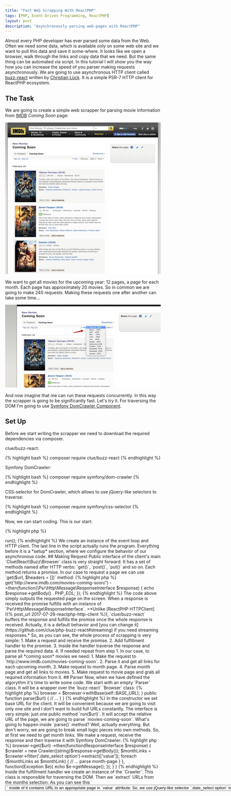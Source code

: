 ```yaml
---
title: "Fast Web Scrapping With ReactPHP"
tags: [PHP, Event-Driven Programming, ReactPHP]
layout: post
description: "Asynchronously parsing web-pages with ReactPHP"
---
```


Almost every PHP developer has ever parsed some data from the Web. Often we need some data, which is available only on some web site and we want to pull this data and save it some-where. It looks like we open a browser, walk through the links and copy data that we need. But the same thing can be automated via script. In this tutorial I will show you the way how you can increase the speed of you parser making requests asynchronously.  We are going to use asynchronous HTTP client called [buzz-react](https://github.com/clue/php-buzz-react) written by [Christian Lück](https://twitter.com/another_clue). It is a simple PSR-7 HTTP client for ReactPHP ecosystem.

## The Task

We are going to create a simple web scrapper for parsing movie information from [IMDB](http://www.imdb.com) *Coming Soon* page:

<p class="text-center image">
    <img src="/assets/images/posts/fast-webscrapping-reactphp/coming-soon-page.png"  alt="coming-soon-page">
</p>

We want to get all movies for the upcoming year: 12 pages, a page for each month. Each page has approximately 20 movies. So in common we are going to make 240 requests. Making these requests one after another can take some time...

<p class="text-center image">
    <img src="/assets/images/posts/fast-webscrapping-reactphp/months-select.jpg" alt="months-select" class="">
</p>

And now imagine that me can run these requests concurrently. In this way the scrapper is going to be significantly fast. Let's try it. For traversing the DOM I'm going to use [Symfony DomCrawler Component](https://symfony.com/doc/current/components/dom_crawler.html).

## Set Up

Before we start writing the scrapper we need to download the required dependencies via composer. 

clue/buzz-react:

{% highlight bash %}
composer require clue/buzz-react
{% endhighlight %}

Symfony DomCrawler:

{% highlight bash %}
composer require symfony/dom-crawler
{% endhighlight %}

CSS-selector for DomCrawler, which allows to use jQuery-like selectors to traverse:

{% highlight bash %}
composer require symfony/css-selector
{% endhighlight %}

Now, we can start coding. This is our start:

{% highlight php %}
<?php

require '../vendor/autoload.php';

use Clue\React\Buzz\Browser;

$loop = React\EventLoop\Factory::create();
$client = new Browser($loop);

// ...

$loop->run();
{% endhighlight %}

We create an instance of the event loop and HTTP client. The last line in the script actually runs the program. Everything before it is a *setup* section, where we configure the behavior of our asynchronous code. 

## Making Request

Public interface of the client's main `Clue\React\Buzz\Browser` class is very straight forward. It has a set of methods named after HTTP verbs: `get()`, `post()`, `put()` and so on. Each method returns a promise. In our case to request a page we can use `get($url, $headers = [])` method:

{% highlight php %}
<?php 

// ...

$client->get('http://www.imdb.com/movies-coming-soon/')
    ->then(function(\Psr\Http\Message\ResponseInterface $response) {
        echo $response->getBody() . PHP_EOL;
    });
{% endhighlight %}

The code above simply outputs the requested page on the screen. When a response is received the promise fulfills with an instance of `Psr\Http\Message\ResponseInterface`. 

>*Unlike [ReactPHP HTTPClient]({% post_url 2017-07-26-reactphp-http-client %}), `clue/buzz-react` buffers the response and fulfills the promise once the whole response is received. Actually, it is a default behavior and [you can change it](https://github.com/clue/php-buzz-react#streaming) if you need streaming responses.*

So, as you can see, the whole process of scrapping is very simple:

1. Make a request and receive the promise.
2. Add fulfillment handler to the promise.
3. Inside the handler traverse the response and parse the required data.
4. If needed repeat from step 1.

In our case, to parse all *coming soon* movies we need:

1. Make the request to `http://www.imdb.com/movies-coming-soon`.
2. Parse it and get all links for each upcoming month.
3. Make request to month page.
4. Parse month page and get all links to movies.
5. Make request to movie page and grab all required information from it.

## Parser

Now, when we have defined the algorythm it's time to write some code. We start with an empty `Parser` class. It will be a wrapper over the `buzz-react` `Browser` class:

{% highlight php %}
<?php

class Parser {
    const BASE_URL = 'http://www.imdb.com';

    /**
     * @var Browser
     */
    private $browser;

    public function __construct(Browser $browser)
    {
        $this->browser = $browser->withBase(self::BASE_URL);
    }

    public function parse($url) 
    {
        // ...
    }
}
{% endhighlight %}

In the constructor we set base URL for the client. It will be convenient because we are going to visit only one site and I don't want to build full URLs constantly. The interface is very simple: just one public method `run($url)`. It will accept the relative URL of the page, we are going to parse `movies-coming-soon`. 

What's going to happen inside `parse()` method? Well, actually everything. But don't worry, we are going to break small logic pieces into own methods. So, at first we need to get month links. We make a request, receive the response and then traverse it with Symfony DomCrawler:

{% highlight php %}
<?php

class Parser {

    // ... 

    public function parse($url)
    {
        $this->browser->get($url)
            ->then(function(ResponseInterface $response) {
                $crawler = new Crawler((string)$response->getBody());
                $monthLinks = $crawler->filter('.date_select option')->extract(['value']);
                foreach ($monthLinks as $monthLink) {
                    // ... parse month-page
                }
            }, function(Exception $e){
                echo $e->getMessage();
            });
    }
}
{% endhighlight %}

Inside the fulfillment handler we create an instance of the `Crawler`. This class is responsible for traversing the DOM. Then we `extract` URLs from the months selection. As you can see this `<select>` tag has class `date_select` and each `<option>` inside of it contains URL to an appropriate page in `value` attribute:

<p class="text-center image">
    <img src="/assets/images/posts/fast-webscrapping-reactphp/months-select-dom.png" alt="months-select-dom" class="">
</p>    

So, we use jQuery-like selector `.date_select option` to get filter all `<option>` tags and then `extract(['value'])` returns an array, that contains values for all `value` attributes of the filtered tags. This is how we grab all URLs to month pages. The next step is to parse month-page and grab all links to movies from this page:

{% highlight php %}
<?php

class Parser {

    // ... 

    public function parse($url)
    {
        $this->browser->get($url)
            ->then(function(ResponseInterface $response) {
                $crawler = new Crawler((string)$response->getBody());
                $monthLinks = $crawler->filter('.date_select option')->extract(['value']);
                foreach ($monthLinks as $monthLink) {
                    $this->parseMonthPage($monthLink);
                }
            }, function(Exception $e){
                echo $e->getMessage();
            });
    }

    private function parseMonthPage($monthPageUrl)
    {
        // ...
    }
}
{% endhighlight %} 

Actually from this moment everything is going to be similar: 

 - make the request
 - inside the promise handler create an instance of the `Crawler` with a response body
 - then grab everything you need.

On the month page we need an URL to the movie. This URL can be extracted from the movie title:

<p class="text-center image">
    <img src="/assets/images/posts/fast-webscrapping-reactphp/movie-title-link.png" alt="movie-title-link" class="">
</p>  

All these links has the same selector: `.overview-top h4 a`. And again we filter the tags and then `extract` the required attributes as an array. In this case we are interested in the links `href` attributes:

{% highlight php %}
<?php

class Parser {

    // ... 

    public function parse($url)
    {
        // ...
    }

    private function parseMonthPage($monthPageUrl)
    {
        $this->browser->get($monthPageUrl)
            ->then(function(ResponseInterface $response) {
                $crawler = new Crawler((string)$response->getBody());
                $movieLinks = $crawler->filter('.overview-top h4 a')->extract(['href']);

                foreach ($movieLinks as $movieLink) {
                    // ... parse movie data
                }
            });
    }
}
{% endhighlight %}

And the final step is parsing the movie data. Let's say that we want:
- title
- description
- release date
- genres

<div class="row">
    <p class="text-center image col-sm-6">
        <img src="/assets/images/posts/fast-webscrapping-reactphp/movie-page-title.jpg" 
            alt="movie-page-title">
    </p>
    <p class="text-center image col-sm-6">
        <img src="/assets/images/posts/fast-webscrapping-reactphp/movie-page-other.jpg" 
            alt="movie-page-other">
    </p>
</div>

And again ... make the request and inside the promise handler create a `Crawler` to traverse the DOM:

{% highlight php %}
<?php

class Parser {

    // ... 

    private function parseMovieData($moviePageUrl)
    {
        $this->browser->get($moviePageUrl)
            ->then(function(ResponseInterface $response){
                $crawler = new Crawler((string)$response->getBody());
                $title = $crawler->filter('h1')->text();
                $genres = $crawler->filter('[itemprop="genre"] a')->extract(['_text']);
                $description = trim($crawler->filter('[itemprop="description"]')->text());
    
                // process parsed data
        }, function(Exception $e){
            echo $e->getMessage();
        });
    }
}
{% endhighlight %}

The title is taken from the `h1` tag. Genres are received as text contents of the appropriate links. Here in `->extract(['_text'])` statement special attribute `_text` represents a node value. The description is also taken as a text value from the appropriate tag. Things become a little tricky with a release date:
 
<p class="text-center image">
    <img src="/assets/images/posts/fast-webscrapping-reactphp/release-date.jpg" alt="release-date" class="">
</p>  

As you can see it is inside `<div>` tag, but we cannot simply extract the text from it. In this case the release date will be `Release Date: 16 February 2018 (USA) See more »`. And this is not what we need. Before extracting the text from this DOM element we need to remove all tags inside of it:

{% highlight php %}
<?php

// ...

$crawler->filter('#titleDetails .txt-block')->each(function (Crawler $crawler) {
    foreach ($crawler->children() as $node) {
        $node->parentNode->removeChild($node);
    }
});

$releaseDate = trim($crawler->filter('#titleDetails .txt-block')->eq(2)->text());
{% endhighlight %}

Here we select all `<div>` tags from the *Details* section. Then, we loop through them and remove all child tags. This code makes our `<div>`s free from all inner tags. To get a release date we select the third (at index `2`) element and grab its text (now free from other tags).

At this moment we need to decide how we want to process the parsed data. There are two ways:

 - we can continue running asynchronously and process data as soon as we receive it
 - we can collect all data and then process this collection

In this tutorial we I'm going to cover the second option.

## Collect The Data And Continue Synchronously

To collect data from all our asynchronous requests we need somehow to *wait* for them. Yes, it sounds stupid to make asynchronous requests and then wait for them. The difference with a traditional synchronous flow is that instead of waiting for **all** requests we wait **for the longest one**. There is a special library in ReactPHP ecosystem to solve this problem [clue/block-react](https://github.com/clue/php-block-react). This library provides a set of functions, that can be used to wait for promise or promises to be resolved. But first things first. Do you remember that each request that we make via `$this->browser->get($url)` returns a promise? So, we need to collect all these promises. Let's add a property `requests` and each time we make a request, we should add this request-promise to our `requests` array. I'll add a simple helper method for it:

{% highlight php %}
<?php

class Parser {
    const BASE_URL = 'http://www.imdb.com';

    /**
     * @var PromiseInterface[]
     */
    private $requests;

    /**
     * @var Browser
     */
    private $browser;

    public function __construct(Browser $browser)
    {
        $this->browser = $browser->withBase(self::BASE_URL);
    }

    public function parse($url)
    {
        $this->makeRequest($url)
            ->then(function(ResponseInterface $response) {
              // ...
            }, function(Exception $e){
                echo $e->getMessage();
            });
    }

    private function parseMonthPage($monthPageUrl)
    {
        $this->makeRequest($monthPageUrl)
            ->then(function(ResponseInterface $response) {
                // ...
            }, function(Exception $e){
                echo $e->getMessage();
            });
    }

    private function parseMovieData($moviePageUrl)
    {
        $this->makeRequest($moviePageUrl)
            ->then(function(ResponseInterface $response){
                // ...
            }, function(Exception $e){
                echo $e->getMessage();
            });
    }

    /**
     * @param string $url
     * @return PromiseInterface
     */
    private function makeRequest($url)
    {
        return $this->requests[] = $this->browser->get($url);
    }
}
{% endhighlight %}

Method `makeRequest($url)` is simply a wrapper on top of `$this->browser->get($url)`, which adds a new request to our requests array and returns a promise to continue chaining. Also, now it is clear that all our error error handlers look the same. So, let's extract them to a method:

{% highlight php %}
<?php

class Parser {
    const BASE_URL = 'http://www.imdb.com';

    /**
     * @var PromiseInterface[]
     */
    private $requests;

    /**
     * @var Browser
     */
    private $browser;

    public function __construct(Browser $browser)
    {
        $this->browser = $browser->withBase(self::BASE_URL);
    }

    public function parse($url)
    {
        $this->makeRequest($url)
            ->then(function(ResponseInterface $response) {
                // ...
            }, [$this, 'handleError']);
    }

    private function parseMonthPage($monthPageUrl)
    {
        $this->makeRequest($monthPageUrl)
            ->then(function(ResponseInterface $response) {
               // ...
            }, [$this, 'handleError']);
    }

    private function parseMovieData($moviePageUrl)
    {
        $this->makeRequest($moviePageUrl)
            ->then(function(ResponseInterface $response){
                // ...
            }, [$this, 'handleError']);
    }

    /**
     * @param string $url
     * @return PromiseInterface
     */
    private function makeRequest($url)
    {
        return $this->requests[] = $this->browser->get($url);
    }

    private function handleError(Exception $exception)
    {
        echo $exception->getMessage();
    }
}
{% endhighlight %}
